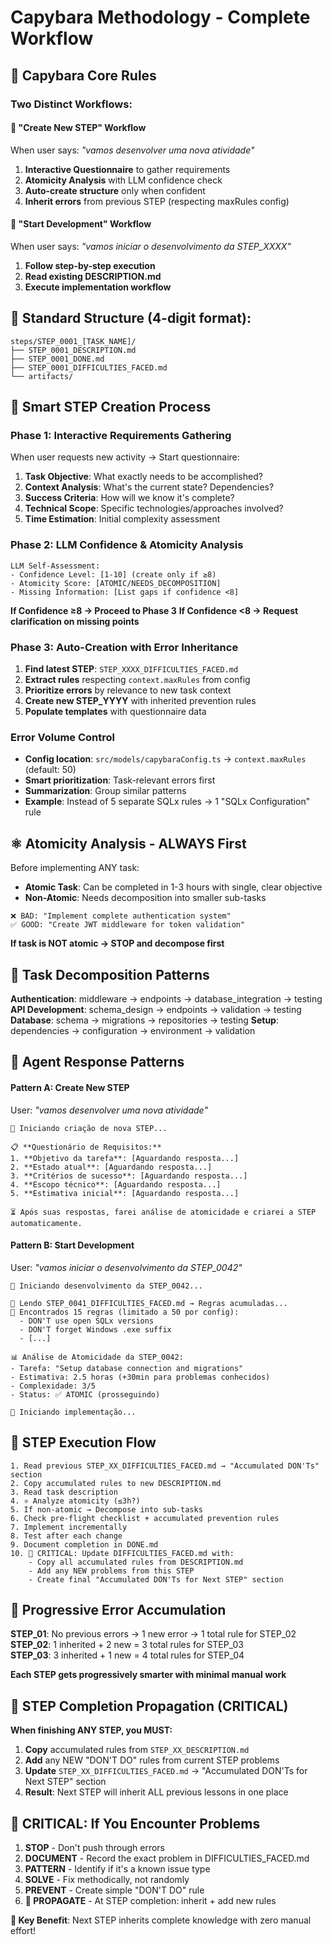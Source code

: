 # Capybara Methodology - Complete Workflow

## 🎯 **Capybara Core Rules**

### **Two Distinct Workflows:**

#### 🔨 **"Create New STEP" Workflow** 
When user says: *"vamos desenvolver uma nova atividade"*
1. **Interactive Questionnaire** to gather requirements
2. **Atomicity Analysis** with LLM confidence check
3. **Auto-create structure** only when confident
4. **Inherit errors** from previous STEP (respecting maxRules config)

#### 🚀 **"Start Development" Workflow**
When user says: *"vamos iniciar o desenvolvimento da STEP_XXXX"*
1. **Follow step-by-step execution**
2. **Read existing DESCRIPTION.md**
3. **Execute implementation workflow**

## 📁 **Standard Structure (4-digit format):**
```
steps/STEP_0001_[TASK_NAME]/
├── STEP_0001_DESCRIPTION.md
├── STEP_0001_DONE.md  
├── STEP_0001_DIFFICULTIES_FACED.md
└── artifacts/
```

## 🤖 **Smart STEP Creation Process**

### **Phase 1: Interactive Requirements Gathering**
When user requests new activity → Start questionnaire:
1. **Task Objective**: What exactly needs to be accomplished?
2. **Context Analysis**: What's the current state? Dependencies?
3. **Success Criteria**: How will we know it's complete?
4. **Technical Scope**: Specific technologies/approaches involved?
5. **Time Estimation**: Initial complexity assessment

### **Phase 2: LLM Confidence & Atomicity Analysis**
```
LLM Self-Assessment:
- Confidence Level: [1-10] (create only if ≥8)
- Atomicity Score: [ATOMIC/NEEDS_DECOMPOSITION] 
- Missing Information: [List gaps if confidence <8]
```

**If Confidence ≥8 → Proceed to Phase 3**
**If Confidence <8 → Request clarification on missing points**

### **Phase 3: Auto-Creation with Error Inheritance**
1. **Find latest STEP**: `STEP_XXXX_DIFFICULTIES_FACED.md`
2. **Extract rules** respecting `context.maxRules` from config
3. **Prioritize errors** by relevance to new task context
4. **Create new STEP_YYYY** with inherited prevention rules
5. **Populate templates** with questionnaire data

### **Error Volume Control**
- **Config location**: `src/models/capybaraConfig.ts` → `context.maxRules` (default: 50)
- **Smart prioritization**: Task-relevant errors first
- **Summarization**: Group similar patterns
- **Example**: Instead of 5 separate SQLx rules → 1 "SQLx Configuration" rule

## ⚛️ **Atomicity Analysis - ALWAYS First**

Before implementing ANY task:
- **Atomic Task**: Can be completed in 1-3 hours with single, clear objective
- **Non-Atomic**: Needs decomposition into smaller sub-tasks

```
❌ BAD: "Implement complete authentication system"
✅ GOOD: "Create JWT middleware for token validation"
```

**If task is NOT atomic → STOP and decompose first**

## 🔄 **Task Decomposition Patterns**

**Authentication**: middleware → endpoints → database_integration → testing
**API Development**: schema_design → endpoints → validation → testing  
**Database**: schema → migrations → repositories → testing
**Setup**: dependencies → configuration → environment → validation

## 🤖 **Agent Response Patterns**

#### **Pattern A: Create New STEP** 
User: *"vamos desenvolver uma nova atividade"*

```
🎯 Iniciando criação de nova STEP...

📋 **Questionário de Requisitos:**
1. **Objetivo da tarefa**: [Aguardando resposta...]
2. **Estado atual**: [Aguardando resposta...]  
3. **Critérios de sucesso**: [Aguardando resposta...]
4. **Escopo técnico**: [Aguardando resposta...]
5. **Estimativa inicial**: [Aguardando resposta...]

⏳ Após suas respostas, farei análise de atomicidade e criarei a STEP automaticamente.
```

#### **Pattern B: Start Development**
User: *"vamos iniciar o desenvolvimento da STEP_0042"*

```
🚀 Iniciando desenvolvimento da STEP_0042...

📖 Lendo STEP_0041_DIFFICULTIES_FACED.md → Regras acumuladas...
🚨 Encontrados 15 regras (limitado a 50 por config):
  - DON'T use open SQLx versions
  - DON'T forget Windows .exe suffix
  - [...]

📊 Análise de Atomicidade da STEP_0042:
- Tarefa: "Setup database connection and migrations"  
- Estimativa: 2.5 horas (+30min para problemas conhecidos)
- Complexidade: 3/5
- Status: ✅ ATOMIC (prosseguindo)

🎯 Iniciando implementação...
```

## 🔄 **STEP Execution Flow**

```
1. Read previous STEP_XX_DIFFICULTIES_FACED.md → "Accumulated DON'Ts" section
2. Copy accumulated rules to new DESCRIPTION.md 
3. Read task description
4. ⚛️ Analyze atomicity (≤3h?)
5. If non-atomic → Decompose into sub-tasks
6. Check pre-flight checklist + accumulated prevention rules
7. Implement incrementally
8. Test after each change
9. Document completion in DONE.md
10. 🔄 CRITICAL: Update DIFFICULTIES_FACED.md with:
    - Copy all accumulated rules from DESCRIPTION.md
    - Add any NEW problems from this STEP
    - Create final "Accumulated DON'Ts for Next STEP" section
```

## 🚨 **Progressive Error Accumulation**

**STEP_01**: No previous errors → 1 new error → 1 total rule for STEP_02  
**STEP_02**: 1 inherited + 2 new = 3 total rules for STEP_03  
**STEP_03**: 3 inherited + 1 new = 4 total rules for STEP_04  

**Each STEP gets progressively smarter with minimal manual work**

## 🔄 **STEP Completion Propagation (CRITICAL)**

**When finishing ANY STEP, you MUST:**

1. **Copy** accumulated rules from `STEP_XX_DESCRIPTION.md` 
2. **Add** any NEW "DON'T DO" rules from current STEP problems
3. **Update** `STEP_XX_DIFFICULTIES_FACED.md` → "Accumulated DON'Ts for Next STEP" section
4. **Result**: Next STEP will inherit ALL previous lessons in one place

## 🚨 **CRITICAL: If You Encounter Problems**

1. **STOP** - Don't push through errors
2. **DOCUMENT** - Record the exact problem in DIFFICULTIES_FACED.md
3. **PATTERN** - Identify if it's a known issue type
4. **SOLVE** - Fix methodically, not randomly
5. **PREVENT** - Create simple "DON'T DO" rule
6. **🔄 PROPAGATE** - At STEP completion: inherit + add new rules

**🎯 Key Benefit**: Next STEP inherits complete knowledge with zero manual effort!
